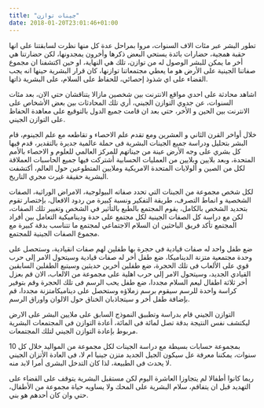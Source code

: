 ```yaml
---
title: "جينات توازن"
date: 2018-01-20T23:01:46+01:00
---
```



تطور البشر عبر مئات الاف السنوات، مروا بمراحل عدة كل منها نظرت لسابقتنا على انها
حقبة همجية، حضارات بائدة يستحي البعض ذكرها وأخرون يمجدونها، لكن حضارتنا هي أخر
ما يمكن للبشر الوصول له من توازن، تلك هي النهاية، او حين اكتشفنا ان مجموع صفاتنا
الجينية على الأرض هو ما يعطي مجتمعاتنا توازنها، كان قرار البشرية حينها انه يجب
القضاء على اي شذوذ إحصائي، للحفاظ على السلام، على البشرية ذاتها.

اشاهد محادثة على احدي مواقع الانترنت بين شخصين مازالا يتناقشان حتي الان، بعد
مئات السنوات، عن جدوي التوازن الجيني، أري تلك المحادثات بين بعض الأشخاص على
الانترنت بين الحين و الأخر، حتي بعد ان قامت جميع الدول بالتوقيع على معاهدة
الحفاظ على التوازن الجيني.

خلال أواخر القرن الثاني و العشرين ومع تقدم علم الاحصاء و تقاطعه مع علم الجينوم،
قام البشر بتحليل ودراسة جميع الجينات البشرية فى حملة عالمية جديرة بالتقدير، قدم
فيها كل بشري على وجه الأرض عينة من جيناتهم للمركز العالمي للعلوم و الاحصاء
بالأمم المتحدة، وبعد بلايين وبلايين من العمليات الحسابية أشتركت فيها جميع
الحاسبات العملاقة لكل من الصين و ألولايات المتحدة الامريكية وملايين المتطوعين
حول العالم، أكتشفت البشرية حقيقة غيرت مجري التاريخ.

لكل شخص مجموعة من الجينات التي تحدد صفاته البيولوجية، الامراض الوراثية، الصفات
الشخصية و انماط التصرف، طريقة التفكير ونسبة كبيرة من ردود الافعال، بإختصار تقوم
بتحديد الشخص بالكامل، يقوم المجتمع بالطبع بالتأثير في الشخص وتغيير تلك الصفات،
لكن مع دراسة كل الصفات الجينية لكل مجتمع على حدة وديناميكية التعامل بين أفراد
المجتمع تأكد فريق الباحثين ان السلام الاجتماعي لمجتمع ما تتناسب بدقة كبيرة مع
مجموع الصفات الجينية للمجتمع.

ضع طفل واحد له صفات قيادية فى حجرة بها طفلين لهم صفات انقيادية، وستحصل على وحدة
مجتمعية متزنة الديناميكا، ضع طفل أخر له صفات قيادية وسيتحول الامر إلى حرب قوي
على الألعاب فى تلك الحجرة، ضع طفلين أخرين حديثين وسيتبع الطفلين السابقين القيادي
الجديد، وسيتحول الامر إلى حرب اهلية على مجموعة من الالعاب، الان قم بعزل أخر
ثلاثة اطفال ليعم السلام مجددا، ضع طفل يحب الرسم فى تلك الحجرة وقم بتوفير كراسة
واحدة للرسم سيقوم برسم زملاؤه وستحصل على ديناميكامتزنة مجددا، قم بإضافة طفل أخر
و سيتجاذبان الخناق حول الالوان واوراق الرسم.

التوازن الجيني قام بدراسة وتطبيق النموذج السابق على ملايين البشر على الارض
ليكتشف نفس النتيجة بدقة تصل لمائة فى المائة، أعادة التوازن فى المجتمعات البشرية
مربوط بإعادة التوازن الجيني لتلك المجتمعات.

بمجموعة حسابات بسيطة مع دراسة الجينات لكل مجموعة من المواليد خلال كل 10 سنوات،
يمكننا معرفة عل سيكون الجيل الجديد متزن جينيا ام لا، فى العادة الأتزان الجيني لا
يحدث فى الطبيعة، لذا كان التدخل البشرى أمرا لابد منه.

ربما كانوا أطفالا لم يتجاوزا العاشرة اليوم لكن مستقبل البشرية يتوقف على القضاء
على التهديد قبل ان يتفاقم، سلام البشرية على المحك ولا يساويه حياة مجموعة من
الأطفال، حتي وان كان أحدهم هو بني.
